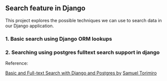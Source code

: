 ## Search feature in Django

This project explores the possible techniques we can use to search data in our Django application.

### 1. Basic search using Django ORM lookups

### 2. Searching using postgres fulltext search support in django


Reference: 

[Basic and Full-text Search with Django and Postgres by](https://testdriven.io/blog/django-search/#:~:text=of%20the%20code.-,Basic%20Search,OR%20(%20%7C%20)%20logical%20operators.&text=Here%2C%20we%20used%20the%20filter,the%20name%20or%20quote%20fields.) 
[Samuel Torimiro](https://testdriven.io/authors/torimiro/)